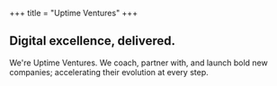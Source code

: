 +++
title = "Uptime Ventures"
+++
## Digital excellence, delivered.

We're Uptime Ventures. We coach, partner with, and launch bold new companies; accelerating their evolution at every step.
